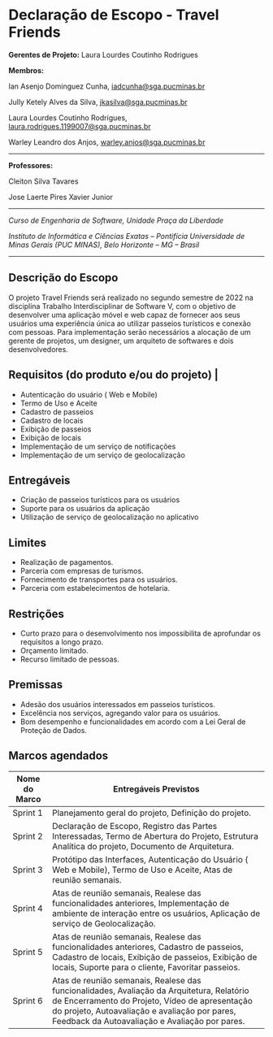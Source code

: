 # Declaração de Escopo - Travel Friends


**Gerentes de Projeto:** Laura Lourdes Coutinho Rodrigues

**Membros:**

Ian Asenjo Dominguez Cunha, iadcunha@sga.pucminas.br

Jully Ketely Alves da Silva, jkasilva@sga.pucminas.br

Laura Lourdes Coutinho Rodrigues, laura.rodrigues.1199007@sga.pucminas.br

Warley Leandro dos Anjos, warley.anjos@sga.pucminas.br

---

**Professores:**

Cleiton Silva Tavares

Jose Laerte Pires Xavier Junior

---

_Curso de Engenharia de Software, Unidade Praça da Liberdade_

_Instituto de Informática e Ciências Exatas – Pontifícia Universidade de Minas Gerais (PUC MINAS), Belo Horizonte – MG – Brasil_

---


## Descrição do Escopo
O projeto Travel Friends será realizado no segundo semestre de 2022 na disciplina Trabalho Interdisciplinar de Software V, com o objetivo de desenvolver uma aplicação móvel e web capaz de fornecer aos seus usuários uma experiência única ao utilizar passeios turísticos e conexão com pessoas.
Para implementação serão necessários a alocação de um gerente de projetos, um designer, um arquiteto de softwares e dois desenvolvedores.


## Requisitos (do produto e/ou do projeto) |
- Autenticação do usuário ( Web e Mobile)
- Termo de Uso e Aceite
- Cadastro de passeios
- Cadastro de locais
- Exibição de passeios
- Exibição de locais
- Implementação de um serviço de notificações
- Implementação de um serviço de geolocalização

## Entregáveis
- Criação de passeios turísticos para os usuários
- Suporte para os usuários da aplicação
- Utilização de serviço de geolocalização no aplicativo

## Limites
- Realização de pagamentos.
- Parceria com empresas de turismos.
- Fornecimento de transportes para os usuários.
- Parceria com estabelecimentos de hotelaria.

## Restrições
- Curto prazo para o desenvolvimento nos impossibilita de aprofundar os requisitos a longo prazo.
- Orçamento limitado.
- Recurso limitado de pessoas.


## Premissas
- Adesão dos usuários interessados em passeios turísticos.
- Excelência nos serviços, agregando valor para os usuários.
- Bom desempenho e funcionalidades em acordo com a Lei Geral de Proteção de Dados.

## Marcos agendados

| Nome do Marco | Entregáveis Previstos |
| --- | --- |
|Sprint 1  |Planejamento geral do projeto, Definição do projeto.|
|Sprint 2  |Declaração de Escopo, Registro das Partes Interessadas, Termo de Abertura do Projeto, Estrutura Analítica do projeto, Documento de Arquitetura. |
|Sprint 3  |Protótipo das Interfaces, Autenticação do Usuário ( Web e Mobile), Termo de Uso e Aceite, Atas de reunião semanais. |
|Sprint 4  |Atas de reunião semanais, Realese das funcionalidades anteriores, Implementação de ambiente de interação entre os usuários, Aplicação de serviço de Geolocalização.|
|Sprint 5  |Atas de reunião semanais, Realese das funcionalidades anteriores, Cadastro de passeios, Cadastro de locais, Exibição de passeios, Exibição de locais, Suporte para o cliente, Favoritar passeios.|
|Sprint 6  |Atas de reunião semanais, Realese das funcionalidades, Avaliação da Arquitetura, Relatório de Encerramento do Projeto, Vídeo de apresentação do projeto, Autoavaliação e avaliação por pares, Feedback da Autoavaliação e Avaliação por pares.|
